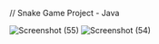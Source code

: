 // Snake Game Project - Java

![Screenshot (55)](https://github.com/1223karthik21/Snake_Game/assets/104613056/09eb4b72-5309-4dd7-bd18-525a4ee4b108)
![Screenshot (54)](https://github.com/1223karthik21/Snake_Game/assets/104613056/b1fcdc69-f4ec-4e36-9461-14c6b54c2910)
